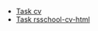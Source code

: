 * [Task cv](https://enigmer2.github.io/rsschool-cv/CV)
* [Task rsschool-cv-html](https://enigmer2.github.io/rsschool-cv/rsschool-cv-html)
